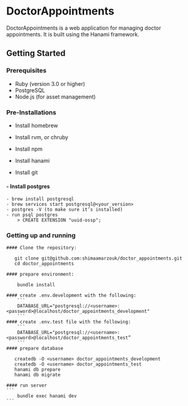 # DoctorAppointments

DoctorAppointments is a web application for managing doctor appointments. It is built using the Hanami framework.

## Getting Started

### Prerequisites

- Ruby (version 3.0 or higher)
- PostgreSQL
- Node.js (for asset management)

### Pre-Installations

- Install homebrew

- Install rvm, or chruby

- Install npm

- Install hanami

- Install git

#### - Install postgres
	- brew install postgresql
	- brew services start postgresql@<your_version>
	- postgres -V (to make sure it’s installed)
	- run psql postgres
		> CREATE EXTENSION "uuid-ossp";

### Getting up and running
    #### Clone the repository:
```
   git clone git@github.com:shimaamarzouk/doctor_appointments.git
   cd doctor_appointments
```
    #### prepare environment:
```
    bundle install
```
    #### create .env.development with the following:
		```
        DATABASE_URL="postgresql://<username>:<password>@localhost/doctor_appointments_development"
        ```
    #### create .env.test file with the following:
		```
        DATABASE_URL="postgresql://<username>:<password>@localhost/doctor_appointments_test”
        ```
    #### prepare database
```
   createdb -O <username> doctor_appointments_development
   createdb -O <username> doctor_appointments_test
   hanami db prepare
   hanami db migrate
```
    #### run server
    ```
        bundle exec hanami dev
    ```
